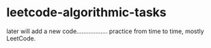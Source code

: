 # leetcode-algorithmic-tasks

later will add a new code..................
practice from time to time,
mostly LeetCode.


